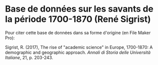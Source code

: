 # Base de données sur les savants de la période 1700-1870 (René Sigrist)

Pour citer cette base de données dans sa forme d'origine (en File Maker Pro):

Sigrist, R. (2017), The rise of "academic science" in Europe, 1700-1870: A demographic and geographic approach. *Annali di Storia delle Università Italiane*, 21, p. 203-243.
